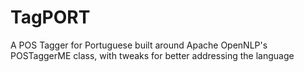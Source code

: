 TagPORT
=======

A POS Tagger for Portuguese built around Apache OpenNLP's POSTaggerME class, with tweaks for better addressing the language

